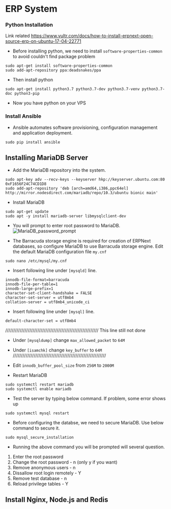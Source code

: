 # ERP System

### Python Installation

Link related
https://www.vultr.com/docs/how-to-install-erpnext-open-source-erp-on-ubuntu-17-04-22771

- Before installing python, we need to install `software-properties-common` to avoid couldn't find package problem

```
sudo apt-get install software-properties-common
sudo add-apt-repository ppa:deadsnakes/ppa
```

- Then install python

```
sudo apt-get install python3.7 python3.7-dev python3.7-venv python3.7-doc python3-pip
```

- Now you have python on your VPS

### Install Ansible

- Ansible automates software provisioning, configuration management and application deployment.

```
sudo pip install ansible
```

## Installing MariaDB Server

- Add the MariaDB repository into the system.

```
sudo apt-key adv --recv-keys --keyserver hkp://keyserver.ubuntu.com:80 0xF1656F24C74CD1D8
sudo add-apt-repository 'deb [arch=amd64,i386,ppc64el] http://mirror.nodesdirect.com/mariadb/repo/10.3/ubuntu bionic main'
```

- Install MariaDB

```
sudo apt-get update
sudo apt -y install mariadb-server libmysqlclient-dev
```

- You will prompt to enter root password to MariaDB.
  <img src="./MariaDB_password_prompt" alt="MariaDB_password_prompt"/>

- The Barracuda storage engine is required for creation of ERPNext databases, so configure MariaDB to use Barracuda storage engine. Edit the default MariaDB configuration file `my.cnf`

```
sudo nano /etc/mysql/my.cnf
```

- Insert following line under `[mysqld]` line.

```
innodb-file-format=barracuda
innodb-file-per-table=1
innodb-large-prefix=1
character-set-client-handshake = FALSE
character-set-server = utf8mb4
collation-server = utf8mb4_unicode_ci
```

- Insert following line under `[mysql]` line.

```
default-character-set = utf8mb4
```

//////////////////////////////////////////////////////////
This line still not done

- Under `[mysqldump]` change `max_allowed_packet` to `64M`
- Under `[isamchk]` change `key_buffer` to `64M`
  //////////////////////////////////////////////////////////

- Edit `innodb_buffer_pool_size` from `256M` to `2000M`
- Restart MariaDB

```
sudo systemctl restart mariadb
sudo systemctl enable mariadb
```

- Test the server by typing below command. If problem, some error shows up

```
sudo systemctl mysql restart
```

- Before configuring the databse, we need to secure MariaDB. Use below command to secure it.

```
sudo mysql_secure_installation
```

- Running the above command you will be prompted will several question.

1. Enter the root password
2. Change the root password - n (only y if you want)
3. Remove anonymous users - n
4. Dissallow root login remotely - Y
5. Remove test database - n
6. Reload privilege tables - Y

## Install Nginx, Node.js and Redis
